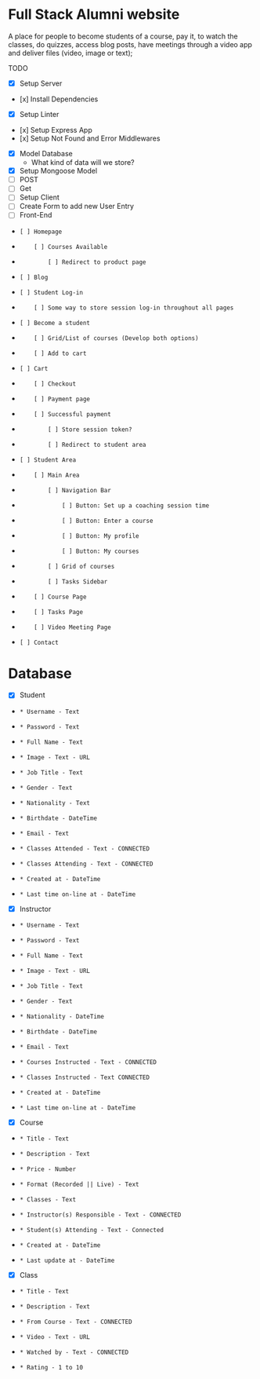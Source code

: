 # Full Stack Alumni website

A place for people to become students of a course, pay it, to watch the classes,
do quizzes, access blog posts, have meetings through a video app and deliver files 
(video, image or text);

TODO 
- [x] Setup Server
-    [x] Install Dependencies
-   [x] Setup Linter
-    [x] Setup Express App
-    [x] Setup Not Found and Error Middlewares
- [x] Model Database
    - What kind of data will we store? 
- [x] Setup Mongoose Model
- [ ] POST
- [ ] Get 
- [ ] Setup Client
- [ ] Create Form to add new User Entry
- [ ] Front-End
-     [ ] Homepage
-         [ ] Courses Available
-             [ ] Redirect to product page
-     [ ] Blog
-     [ ] Student Log-in 
-         [ ] Some way to store session log-in throughout all pages
-     [ ] Become a student
-         [ ] Grid/List of courses (Develop both options)
-         [ ] Add to cart
-     [ ] Cart
-         [ ] Checkout
-         [ ] Payment page
-         [ ] Successful payment
-             [ ] Store session token?
-             [ ] Redirect to student area
-     [ ] Student Area
-         [ ] Main Area
-             [ ] Navigation Bar 
-                 [ ] Button: Set up a coaching session time
-                 [ ] Button: Enter a course
-                 [ ] Button: My profile
-                 [ ] Button: My courses
-             [ ] Grid of courses
-             [ ] Tasks Sidebar
-         [ ] Course Page
-         [ ] Tasks Page
-         [ ] Video Meeting Page
-     [ ] Contact

# Database
- [x] Student 
-     * Username - Text
-     * Password - Text
-     * Full Name - Text
-     * Image - Text - URL
-     * Job Title - Text
-     * Gender - Text
-     * Nationality - Text
-     * Birthdate - DateTime
-     * Email - Text
-     * Classes Attended - Text - CONNECTED
-     * Classes Attending - Text - CONNECTED
-     * Created at - DateTime
-     * Last time on-line at - DateTime
- [x] Instructor
-     * Username - Text 
-     * Password - Text
-     * Full Name - Text
-     * Image - Text - URL
-     * Job Title - Text
-     * Gender - Text
-     * Nationality - DateTime
-     * Birthdate - DateTime
-     * Email - Text
-     * Courses Instructed - Text - CONNECTED
-     * Classes Instructed - Text CONNECTED
-     * Created at - DateTime
-     * Last time on-line at - DateTime
- [x] Course
-     * Title - Text
-     * Description - Text
-     * Price - Number
-     * Format (Recorded || Live) - Text
-     * Classes - Text
-     * Instructor(s) Responsible - Text - CONNECTED
-     * Student(s) Attending - Text - Connected
-     * Created at - DateTime
-     * Last update at - DateTime
- [x] Class
-     * Title - Text
-     * Description - Text
-     * From Course - Text - CONNECTED
-     * Video - Text - URL
-     * Watched by - Text - CONNECTED 
-     * Rating - 1 to 10